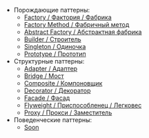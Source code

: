 - Порождающие паттерны:
	- [Factory / Фактория / Фабрика](/CreationalPatterns/Factory.md "Factory pattern")
	- [Factory Method / Фабричный метод](/CreationalPatterns/FactoryMethod.md "Factory Method pattern")
	- [Abstract Factory / Абстрактная фабрика](/CreationalPatterns/AbstractFactory.md "Abstract Factory pattern")
	- [Builder / Строитель](/CreationalPatterns/Builder.md "Builder pattern")
	- [Singleton / Одиночка](/CreationalPatterns/Singleton.md "Singleton pattern")
	- [Prototype / Прототип](/CreationalPatterns/Prototype.md "Prototype pattern")
- Структурные паттерны:
	- [Adapter / Адаптер](/StructurePatterns/Adapter.md "Adapter pattern")
	- [Bridge / Мост](/StructurePatterns/Proxy.md "Bridge pattern")
	- [Composite / Компоновщик](/StructurePatterns/Proxy.md "Composite pattern")
	- [Decorator / Декоратор](/StructurePatterns/Proxy.md "Decorator pattern")
	- [Facade / Фасад](/StructurePatterns/Proxy.md "Facade pattern")
	- [Flyweight / Приспособленец / Легковес](/StructurePatterns/Proxy.md "Flyweight pattern")
	- [Proxy / Прокси / Заместитель](/StructurePatterns/Proxy.md "Proxy pattern")
- Поведенческие паттерны:
	- [Soon](/BehavioralPatterns/Promise.md  "Soon")